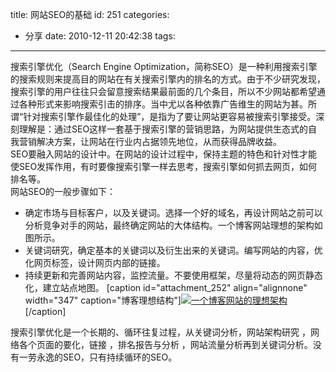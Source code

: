 title: 网站SEO的基础
id: 251
categories:
  - 分享
date: 2010-12-11 20:42:38
tags:
---

<div>搜索引擎优化（Search Engine Optimization，简称SEO）是一种利用搜索引擎的搜索规则来提高目的网站在有关搜索引擎内的排名的方式。由于不少研究发现，搜索引擎的用户往往只会留意搜索结果最前面的几个条目，所以不少网站都希望通过各种形式来影响搜索引击的排序。当中尤以各种依靠广告维生的网站为甚。所谓“针对搜索引擎作最佳化的处理”，是指为了要让网站更容易被搜索引擎接受。深刻理解是：通过SEO这样一套基于搜索引擎的营销思路，为网站提供生态式的自我营销解决方案，让网站在行业内占据领先地位，从而获得品牌收益。</div>
<div>SEO要融入网站的设计中。在网站的设计过程中，保持主题的特色和针对性才能使SEO发挥作用，有时要像搜索引擎一样去思考，搜索引擎如何抓去网页，如何排名等。</div>
<div>网站SEO的一般步骤如下：</div>
<div>

*   确定市场与目标客户，以及关键词。选择一个好的域名，再设计网站之前可以分析竞争对手的网站，最终确定网站的大体结构。一个博客网站理想的架构如图所示。
*   关键词研究，确定基本的关键词以及衍生出来的关键词。编写网站的内容，优化网页标签，设计网页内部的链接。
*   持续更新和完善网站内容，监控流量。不要使用框架，尽量将动态的网页静态化，建立站点地图。
[caption id="attachment_252" align="alignnone" width="347" caption="博客理想结构"][![一个博客网站的理想架构](http://zhangmin.name/files/2010/12/博客结构.jpg)](http://zhangmin.name/files/2010/12/博客结构.jpg)[/caption]

</div>
<div>搜索引擎优化是一个长期的、循环往复过程，从关键词分析，网站架构研究 ，网络各个页面的要化，链接 ，排名报告与分析 ，网站流量分析再到关键词分析。没有一劳永逸的SEO，只有持续循环的SEO。</div>